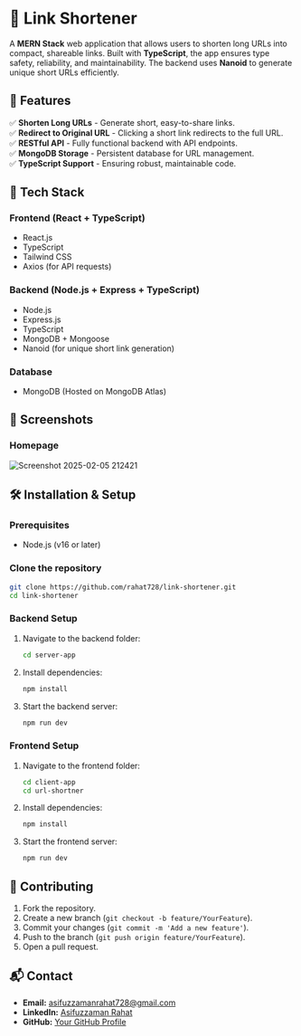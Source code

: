 # 🔗 Link Shortener  

A **MERN Stack** web application that allows users to shorten long URLs into compact, shareable links. Built with **TypeScript**, the app ensures type safety, reliability, and maintainability. The backend uses **Nanoid** to generate unique short URLs efficiently.  

## 🚀 Features  

✅ **Shorten Long URLs** - Generate short, easy-to-share links.   
✅ **Redirect to Original URL** - Clicking a short link redirects to the full URL.   
✅ **RESTful API** - Fully functional backend with API endpoints.  
✅ **MongoDB Storage** - Persistent database for URL management.  
✅ **TypeScript Support** - Ensuring robust, maintainable code.  

## 🎨 Tech Stack  

### **Frontend** (React + TypeScript)  
- React.js  
- TypeScript  
- Tailwind CSS  
- Axios (for API requests)  

### **Backend** (Node.js + Express + TypeScript)  
- Node.js  
- Express.js  
- TypeScript  
- MongoDB + Mongoose  
- Nanoid (for unique short link generation)  

### **Database**  
- MongoDB (Hosted on MongoDB Atlas)  

## 📸 Screenshots  

### Homepage  
![Screenshot 2025-02-05 212421](https://github.com/user-attachments/assets/1dfcf419-cbd0-4021-93a7-80667567bc40)

## 🛠️ Installation & Setup  

### **Prerequisites**  
- Node.js (v16 or later)  
### **Clone the repository**  

```bash  
git clone https://github.com/rahat728/link-shortener.git
cd link-shortener  
```  

### **Backend Setup**  

1. Navigate to the backend folder:  

   ```bash  
   cd server-app
   ```  

2. Install dependencies:  

   ```bash  
   npm install  
   ```  

3. Start the backend server:  

   ```bash  
   npm run dev  
   ```  

### **Frontend Setup**  

1. Navigate to the frontend folder:  

   ```bash  
   cd client-app
   cd url-shortner
   ```  

2. Install dependencies:  

   ```bash  
   npm install  
   ```  

3. Start the frontend server:  

   ```bash  
   npm run dev  
   ```
   
## 🤝 Contributing  

1. Fork the repository.  
2. Create a new branch (`git checkout -b feature/YourFeature`).  
3. Commit your changes (`git commit -m 'Add a new feature'`).  
4. Push to the branch (`git push origin feature/YourFeature`).  
5. Open a pull request.  

## 📬 Contact  

- **Email:** asifuzzamanrahat728@gmail.com  
- **LinkedIn:** [Asifuzzaman Rahat](https://www.linkedin.com/in/md-rahat-728981192)  
- **GitHub:** [Your GitHub Profile](https://github.com/your-github-profile)  
